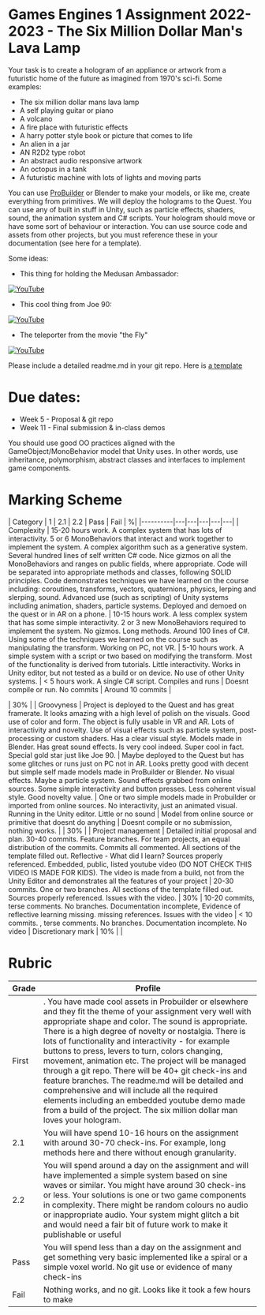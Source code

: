 # Games Engines 1 Assignment 2022-2023 - The Six Million Dollar Man's Lava Lamp

Your task is to create a hologram of an appliance or artwork from a futuristic home of the future as imagined from 1970's sci-fi. Some examples:

- The six million dollar mans lava lamp
- A self playing guitar or piano
- A volcano
- A fire place with futuristic effects
- A harry potter style book or picture that comes to life
- An alien in a jar
- AN R2D2 type robot
- An abstract audio responsive artwork
- An octopus in a tank
- A futuristic machine with lots of lights and moving parts

You can use [ProBuilder](https://unity.com/features/probuilder) or Blender to make your models, or like me, create everything from primitives. We will deploy the holograms to the Quest. You can use any of built in stuff in Unity, such as particle effects, shaders, sound, the animation system and C# scripts. Your hologram should move or have some sort of behaviour or interaction. You can use source code and assets from other projects, but you must reference these in your documentation (see here for a template).
 
Some ideas:

- This thing for holding the Medusan Ambassador:

[![YouTube](http://img.youtube.com/vi/Ljhqz6pF_Uo/0.jpg)](https://www.youtube.com/watch?v=Ljhqz6pF_Uo)

- This cool thing from Joe 90:

[![YouTube](http://img.youtube.com/vi/oaINLn4OKGE/0.jpg)](https://www.youtube.com/watch?v=oaINLn4OKGE)

- The teleporter from the movie "the Fly"

[![YouTube](http://img.youtube.com/vi/sTq2Im2YUOk/0.jpg)](https://www.youtube.com/watch?v=sTq2Im2YUOk)

Please include a detailed readme.md in your git repo. Here is [a template](assignmentreadme.md)

# Due dates:
- Week 5 - Proposal & git repo
- Week 11 - Final submission & in-class demos

 You should use good OO practices aligned with the GameObject/MonoBehavior model that Unity uses. In other words, use inheritance, polymorphism, abstract classes and interfaces to implement game components. 
 
 # Marking Scheme
 
 | Category | 1 | 2.1 | 2.2 | Pass | Fail | %|
 |----------|---|---|---|---|---|
 | Complexity | 15-20 hours work. A complex system that has lots of interactivity. 5 or 6 MonoBehaviors that interact and work together to implement the system. A complex algorithm such as a generative system. Several hundred lines of self written C# code. Nice gizmos on all the MonoBehaviors and ranges on public fields, where appropriate. Code will be separated into appropriate methods and classes, following SOLID principles. Code demonstrates techniques we have learned on the course including: coroutines, transforms, vectors, quaternions, physics, lerping and slerping, sound. Advanced use (such as scripting) of Unity systems including animation, shaders, particle systems. Deployed and demoed on the quest or in AR on a phone. | 10-15 hours work. A less complex system that has some simple interactivity. 2 or 3 new MonoBehaviors required to implement the system. No gizmos. Long methods. Around 100 lines of C#. Using some of the techniques we learned on the course such as manipulating the transform. Working on PC, not VR. | 5-10 hours work. A simple system with a script or two based on modifying the transform. Most of the functionality is derived from tutorials. Little interactivity. Works in Unity editor, but not tested as a build or on device. No use of other Unity systems. | < 5 hours work. A single C# script. Compiles and runs | Doesnt compile or run. No commits | Around 10 commits   |
 
  | 30% |
 | Groovyness | Project is deployed to the Quest and has great framerate. It looks amazing with a high level of polish on the visuals. Good use of color and form. The object is fully usable in VR and AR. Lots of interactivity and novelty. Use of visual effects such as particle system, post-processing or custom shaders. Has a clear visual style. Models made in Blender. Has great sound effects. Is very cool indeed. Super cool in fact. Special gold star just like Joe 90. | Maybe deployed to the Quest but has some glitches or runs just on PC not in AR. Looks pretty good with decent but simple self made models made in ProBuilder or Blender. No visual effects. Maybe a particle system. Sound effects grabbed from online sources. Some simple interactivity and button presses. Less coherent visual style. Good novelty value.  | One or two simple models made in Probuilder or imported from online sources. No interactivity, just an animated visual. Running in the Unity editor. Little or no sound | Model from online source or primitive that doesnt do anything | Doesnt compile or no submission, nothing works. | 
 | 30% |
 | Project management | Detailed initial proposal and plan. 30-40 commits. Feature branches. For team projects, an equal distribution of the commits. Commits all commented. All sections of the template filled out. Reflective - What did I learn? Sources properly referenced. Embedded, public, listed youtube video (DO NOT CHECK THIS VIDEO IS MADE FOR KIDS). The video is made from a build, not from the Unity Editor and demonstrates all the features of your project | 20-30 commits. One or two branches. All sections of the template filled out. Sources properly referenced. Issues with the video. |  30% | 10-20 commits, terse comments. No branches. Documentation incomplete, Evidence of reflective learning missing. missing references. Issues with the video | < 10 commits. , terse comments. No branches. Documentation incomplete. No video
 | Discretionary mark       | 10% | |
 
 # Rubric
 
 | Grade | Profile |
 |-------|---------|
 | First | . You have made cool assets in Probuilder or elsewhere and they fit the theme of your assignment very well with appropriate shape and color.  The sound is appropriate. There is a high degree of novelty or nostalgia. There is lots of functionality and interactivity - for example buttons to press, levers to turn, colors changing, movement, animation etc. The project will be managed through a git repo. There will be 40+ git check-ins and feature branches. The readme.md will be detailed and comprehensive and will include all the required elements including an embedded youtube demo made from a build of the project. The six million dollar man loves your hologram. |
 | 2.1   | You will have spend 10-16 hours on the assignment with around 30-70 check-ins. For example, long methods here and there without enough granularity. | 
 | 2.2   | You will spend around a day on the assignment and will have implemented a simple system based on sine waves or similar. You might have around 30 check-ins or less. Your solutions is one or two game components in complexity. There might be random colours no audio or inappropriate audio. Your system might glitch a bit and would need a fair bit of future work to make it publishable or useful|
 | Pass  | You will spend less than a day on the assignment and get something very basic implemented like a spiral or a simple voxel world. No git use or evidence of many check-ins|
 | Fail  | Nothing works, and no git. Looks like it took a few hours to make | 
 
